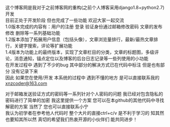 这个博客网是我对于之前博客网的重构(之前个人博客采用django1.8+python2.7)开发  
目前正处于开发阶段 但也完成了一些功能 欢迎大家一起交流  
1.0版本完成的内容有：用户的注册 登录 验证身份通过邮箱修改密码 文章的发布 修改 删除等一系列基础功能  
1.2版本添加了拓展用户信息（包括头像），文章浏览量排行，最新/最热文章排行，关键字搜索，评论等扩展功能  
1.4版本为功能上的最终版本，实现了文章栏目的分类，文章的标题图，多级评论，消息通知，锚点定位以及博客的后台日志记录等一些列使用的小功能  
在开发过程中 遇到了不少的bug 其中部分的解决方式已在代码中标注 但是也有部分 没有记录下来  
因此 如果您在使用/开发 本系统的过程中 遇到不懂的地方 是可以直接联系我的 xnzcoder@163.com  
  
  对于邮箱发送验证方式的密码等一系列针对个人密码的问题 我已经对包含隐私的密码进行了简单的加密 我这里提供一个方案 您可以在本github的其他代码中寻找解密的方案 当然了 您也可以直接联系小宁  
我认为初学者在参考他人代码时 整个大片的直接ctrl+c/v 是不利于学习的 知其然也要知其所以然 真切的希望我们热衷开源的小伙伴们 能共同进步！

